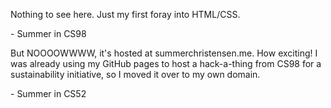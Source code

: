 Nothing to see here.
Just my first foray into HTML/CSS.

\- Summer in CS98


But NOOOOWWWW, it's hosted at summerchristensen.me. How exciting!
I was already using my GitHub pages to host a hack-a-thing from CS98
for a sustainability initiative, so I moved it over to my own domain.

\- Summer in CS52
